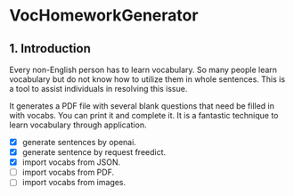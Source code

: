 # VocHomeworkGenerator

## 1. Introduction

Every non-English person has to learn vocabulary. So many people learn vocabulary but do not know how to utilize them in whole sentences.
This is a tool to assist individuals in resolving this issue.

It generates a PDF file with several blank questions that need be filled in with vocabs.
You can print it and complete it. It is a fantastic technique to learn vocabulary through application.


- [X] generate sentences by openai.
- [X] generate sentence by request freedict.
- [X] import vocabs from JSON.
- [ ] import vocabs from PDF.
- [ ] import vocabs from images.
